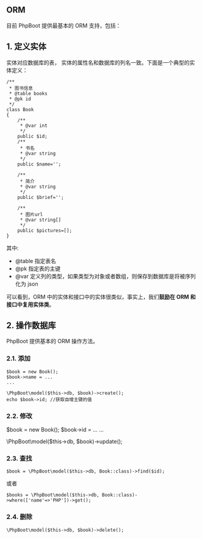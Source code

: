 ## ORM

目前 PhpBoot 提供最基本的 ORM 支持，包括：

## 1. 定义实体

实体对应数据库的表， 实体的属性名和数据库的列名一致。下面是一个典型的实体定义：

```
/**
 * 图书信息
 * @table books
 * @pk id
 */
class Book
{
    /**
     * @var int
     */
    public $id;
    /**
     * 书名
     * @var string
     */
    public $name='';

    /**
     * 简介
     * @var string
     */
    public $brief='';

    /**
     * 图片url
     * @var string[]
     */
    public $pictures=[];
}
```
其中:
* @table 指定表名
* @pk 指定表的主键
* @var 定义列的类型，如果类型为对象或者数组，则保存到数据库是将被序列化为 json

可以看到，ORM 中的实体和接口中的实体很类似，事实上，我们**鼓励在 ORM 和接口中复用实体类**。

## 2. 操作数据库

PhpBoot 提供基本的 ORM 操作方法。

### 2.1. 添加

```
$book = new Book();
$book->name = ...
...

\PhpBoot\model($this->db, $book)->create();
echo $book->id; //获取自增主键的值
```
### 2.2. 修改
$book = new Book();
$book->id = ...
...

\PhpBoot\model($this->db, $book)->update();

### 2.3. 查找

```
$book = \PhpBoot\model($this->db, Book::class)->find($id);
```

或者

```
$books = \PhpBoot\model($this->db, Book::class)->where(['name'=>'PHP'])->get();
```

### 2.4. 删除

```
\PhpBoot\model($this->db, $book)->delete();
```


